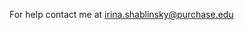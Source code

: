 For help contact me  at <a href="(mailto:irina.shablinsky+purchase.edu?subject=URGENT%3A%20MAT3025%20Help)">irina.shablinsky@purchase.edu</a>
